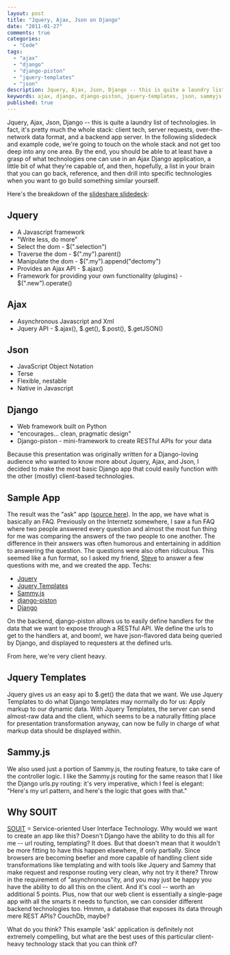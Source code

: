 ```yaml
---
layout: post
title: "Jquery, Ajax, Json on Django"
date: "2011-01-27"
comments: true
categories:
  - "Code"
tags:
  - "ajax"
  - "django"
  - "django-piston"
  - "jquery-templates"
  - "json"
description: Jquery, Ajax, Json, Django -- this is quite a laundry list of technologies.  In fact, it's pretty much the whole stack.
keywords: ajax, django, django-piston, jquery-templates, json, sammyjs
published: true
---
```


Jquery, Ajax, Json, Django -- this is quite a laundry list of technologies.  In fact, it's pretty much the whole stack: client tech, server requests, over-the-network data format, and a backend app server.  In the following slidedeck and example code, we're going to touch on the whole stack and not get too deep into any one area.  By the end, you should be able to at least have a grasp of what technologies one can use in an Ajax Django application, a little bit of what they're capable of, and then, hopefully, a list in your brain that you can go back, reference, and then drill into specific technologies when you want to go build something similar yourself.

<!--more-->

Here's the breakdown of the [slideshare slidedeck](http://www.slideshare.net/rockycode/jquery-ajax-json-on-django):

Jquery
---------

- A Javascript framework
- "Write less, do more"
- Select the dom - $(".selection")
- Traverse the dom - $(".my").parent()
- Manipulate the dom - $(".my").append("dectomy")
- Provides an Ajax API - $.ajax()
- Framework for providing your own functionality (plugins) - $(".new").operate()

Ajax
---------

- Asynchronous Javascript and Xml
- Jquery API - $.ajax(), $.get(), $.post(), $.getJSON()

Json
---------

- JavaScript Object Notation
- Terse
- Flexible, nestable
- Native in Javascript

Django
---------

- Web framework built on Python
- "encourages... clean, pragmatic design"
- Django-piston - mini-framework to create RESTful APIs for your data


Because this presentation was originally written for a Django-loving audience who wanted to know more about Jquery, Ajax, and Json, I decided to make the most basic Django app that could easily function with the other (mostly) client-based technologies.  

Sample App
--------------

The result was the "ask" app ([source here](https://bitbucket.org/jtsnake/ask>)).  In the app, we have what is basically an FAQ.  Previously on the Internetz somewhere, I saw a fun FAQ where two people answered every question and almost the most fun thing for me was comparing the answers of the two people to one another.  The difference in their answers was often humorous and entertaining in addition to answering the question.  The questions were also often ridiculous.  This seemed like a fun format, so I asked my friend, [Steve](http://rockycode.com/blog/author/steveo/) to answer a few questions with me, and we created the app.  Techs:

- [Jquery](http://jquery.com/)
- [Jquery Templates](http://api.jquery.com/category/plugins/templates/)
- [Sammy.js](http://code.quirkey.com/sammy/)
- [django-piston](https://bitbucket.org/jespern/django-piston/wiki/Home)
- [Django](http://www.djangoproject.com/)

On the backend, django-piston allows us to easily define handlers for the data that we want to expose through a RESTful API.  We define the urls to get to the handlers at, and boom!, we have json-flavored data being queried by Django, and displayed to requesters at the defined urls.

From here, we're very client heavy.  

Jquery Templates
--------------------

Jquery gives us an easy api to $.get() the data that we want.  We use Jquery Templates to do what Django templates may normally do for us:  Apply markup to our dynamic data.  With Jquery Templates, the server can send almost-raw data and the client, which seems to be a naturally fitting place for presentation transformation anyway, can now be fully in charge of what markup data should be displayed within.

Sammy.js
------------

We also used just a portion of Sammy.js, the routing feature, to take care of the controller logic.  I like the Sammy.js routing for the same reason that I like the Django urls.py routing: it's very imperative, which I feel is elegant:  "Here's my url pattern, and here's the logic that goes with that."

Why SOUIT
-------------

[SOUIT](http://souit.org/) = Service-oriented User Interface Technology.  Why would we want to create an app like this?  Doesn't Django have the ability to do this all for me -- url routing, templating?  It does.  But that doesn't mean that it wouldn't be more fitting to have this happen elsewhere, if only partially.  Since browsers are becoming beefier and more capable of handling client side transformations like templating and with tools like Jquery and Sammy that make request and response routing very clean, why not try it there?  Throw in the requirement of "asynchronous"ity, and you may just be happy you have the ability to do all this on the client.  And it's cool -- worth an additional 5 points.  Plus, now that our web client is essentially a single-page app with all the smarts it needs to function, we can consider different backend technologies too.  Hmmm, a database that exposes its data through mere REST APIs?  CouchDb, maybe?

What do you think?  This example 'ask' application is definitely not extremely compelling, but what are the best uses of this particular client-heavy technology stack that you can think of?


  
